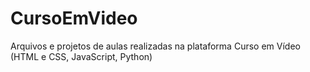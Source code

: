 # CursoEmVideo
 Arquivos e projetos de aulas realizadas na plataforma Curso em Vídeo (HTML e CSS, JavaScript, Python)
